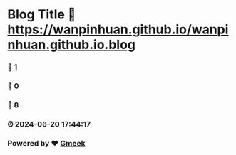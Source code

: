 # Blog Title :link: https://wanpinhuan.github.io/wanpinhuan.github.io.blog 
### :page_facing_up: [1](https://wanpinhuan.github.io/wanpinhuan.github.io.blog/tag.html) 
### :speech_balloon: 0 
### :hibiscus: 8 
### :alarm_clock: 2024-06-20 17:44:17 
### Powered by :heart: [Gmeek](https://github.com/Meekdai/Gmeek)
